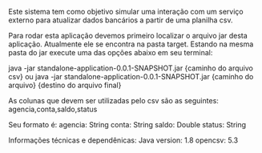  Este sistema tem como objetivo simular uma interação com um serviço externo para
atualizar dados bancários a partir de uma planilha csv.

 Para rodar esta aplicação devemos primeiro localizar o arquivo jar desta aplicação. Atualmente
ele se encontra na pasta target.
 Estando na mesma pasta do jar execute uma das opções abaixo em seu terminal:

 java -jar standalone-application-0.0.1-SNAPSHOT.jar {caminho do arquivo csv}
 ou
 java -jar standalone-application-0.0.1-SNAPSHOT.jar {caminho do arquivo} {destino do arquivo final}

 As colunas que devem ser utilizadas pelo csv são as seguintes:
  agencia,conta,saldo,status

  Seu formato é:
  agencia: String
  conta: String
  saldo: Double
  status: String

  Informações técnicas e dependênicas:
  Java version: 1.8
  opencsv: 5.3


